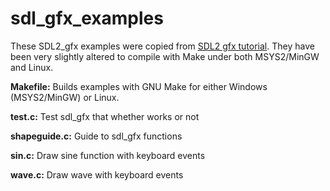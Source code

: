 # sdl_gfx_examples

These SDL2_gfx examples were copied from [SDL2 gfx tutorial](https://github.com/ali-bahjati/sdl_gfx_guide).
They have been very slightly altered to compile with Make under both MSYS2/MinGW and Linux.

**Makefile:** Builds examples with GNU Make for either Windows (MSYS2/MinGW) or Linux.

**test.c:** Test sdl_gfx that whether works or not

**shapeguide.c:** Guide to sdl_gfx functions

**sin.c:** Draw sine function with keyboard events

**wave.c:** Draw wave with keyboard events
